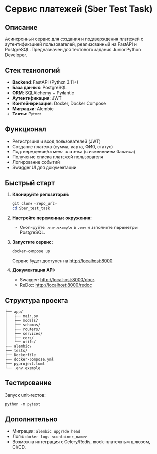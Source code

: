 # Сервис платежей (Sber Test Task)

## Описание

Асинхронный сервис для создания и подтверждения платежей с аутентификацией пользователей, реализованный на FastAPI и PostgreSQL. Предназначен для тестового задания Junior Python Developer.

## Стек технологий

- **Backend**: FastAPI (Python 3.11+)
- **База данных**: PostgreSQL
- **ORM**: SQLAlchemy + Pydantic
- **Аутентификация**: JWT
- **Контейнеризация**: Docker, Docker Compose
- **Миграции**: Alembic
- **Тесты**: Pytest

## Функционал

- Регистрация и вход пользователей (JWT)
- Создание платежа (сумма, карта, ФИО, статус)
- Подтверждение/отмена платежа (с изменением баланса)
- Получение списка платежей пользователя
- Логирование событий
- Swagger UI для документации

## Быстрый старт

1. **Клонируйте репозиторий:**
	```powershell
	git clone <repo_url>
	cd Sber_test_task
	```

2. **Настройте переменные окружения:**
	- Скопируйте `.env.example` в `.env` и заполните параметры PostgreSQL.

3. **Запустите сервис:**
	```powershell
	docker-compose up
	```
	Сервис будет доступен на [http://localhost:8000](http://localhost:8000)

4. **Документация API:**
	- Swagger: [http://localhost:8000/docs](http://localhost:8000/docs)
	- ReDoc: [http://localhost:8000/redoc](http://localhost:8000/redoc)

## Структура проекта

```
├── app/
│   ├── main.py
│   ├── models/
│   ├── schemas/
│   ├── routers/
│   ├── services/
│   ├── core/
│   └── utils/
├── alembic/
├── tests/
├── Dockerfile
├── docker-compose.yml
├── pyproject.toml
└── .env.example
```

## Тестирование

Запуск unit-тестов:
```powershell
python -m pytest
```

## Дополнительно

- Миграции: `alembic upgrade head`
- Логи: `docker logs <container_name>`
- Возможна интеграция с Celery/Redis, mock-платежным шлюзом, CI/CD.

